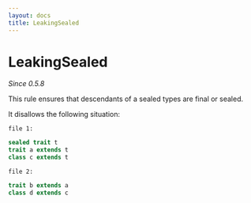 ```yaml
---
layout: docs
title: LeakingSealed
---
```


# LeakingSealed

_Since 0.5.8_

This rule ensures that descendants of a sealed types are final or sealed. 

It disallows the following situation:

`file 1:`
```scala
sealed trait t
trait a extends t
class c extends t
```

`file 2:`
```scala
trait b extends a
class d extends c
```